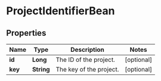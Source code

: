 # ProjectIdentifierBean

## Properties
Name | Type | Description | Notes
------------ | ------------- | ------------- | -------------
**id** | **Long** | The ID of the project. |  [optional]
**key** | **String** | The key of the project. |  [optional]
